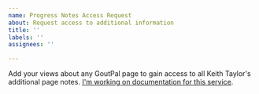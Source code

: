 ```yaml
---
name: Progress Notes Access Request
about: Request access to additional information
title: ''
labels: ''
assignees: ''

---
```


Add your views about any GoutPal page to gain access to all Keith Taylor's additional page notes. [I'm working on documentation for this service](https://github.com/kct2020/goutpal-com-skeleventy/issues/9).
